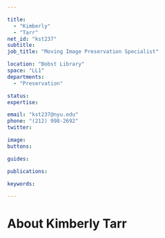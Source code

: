 ```yaml
---

title:
  - "Kimberly"
  - "Tarr"
net_id: "kst237"
subtitle: 
job_title: "Moving Image Preservation Specialist"

location: "Bobst Library"
space: "LL1"
departments:
  - "Preservation"

status: 
expertise:

email: "kst237@nyu.edu"
phone: "(212) 998-2692"
twitter: 

image: 
buttons:

guides:

publications:

keywords:

---
```


# About Kimberly Tarr


